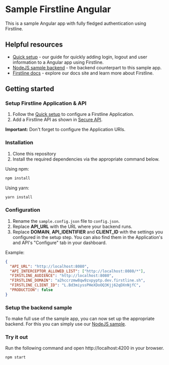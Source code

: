 # Sample Firstline Angular

This is a sample Angular app with fully fledged authentication using Firstline.

## Helpful resources

- [Quick setup](https://docs.firstline.sh/quicksetup/angular) - our guide for quickly adding login, logout and user information to a Angular app using Firstline.
- [NodeJS sample backend](https://github.com/firstline-idp/firstline-express-posts-api) - the backend counterpart to this sample app.
- [Firstline docs](https://docs.firstline.sh) - explore our docs site and learn more about Firstline.

## Getting started

### Setup Firstline Application & API
1. Follow the [Quick setup](https://docs.firstline.sh/quicksetup/angular) to configure a Firstline Application.
2. Add a Firstline API as shown in [Secure API](https://docs.firstline.sh/secureapi).

**Important:** Don't forget to configure the Application URIs.

### Installation

1. Clone this repository
2. Install the required dependencies via the appropriate command below.

Using npm:

```sh
npm install
```

Using yarn:

```sh
yarn install
```

### Configuration

1. Rename the `sample.config.json` file to `config.json`.
2. Replace **API_URL** with the URL where your backend runs.
3. Replace **DOMAIN**, **API_IDENTIFIER** and **CLIENT_ID** with the settings you configured in the setup step. You can also find them in the Application's and API's "Configure" tab in your dashboard.

Example:
```json
{
  "API_URL": "http://localhost:8080",
  "API_INTERCEPTOR_ALLOWED_LIST": ["http://localhost:8080/*"],
  "FIRSTLINE_AUDIENCE": "http://localhost:8080",
  "FIRSTLINE_DOMAIN": "a2hccrzmw8qw9zxpyptp.dev.firstline.sh",
  "FIRSTLINE_CLIENT_ID": "L.Bd3miyssPHeXDoOQ3Kjj62qDXnNjfC",
  "PRODUCTION": false
}
```

### Setup the backend sample

To make full use of the sample app, you can now set up the appropriate backend. For this you can simply use our [NodeJS sample](https://github.com/firstline-idp/firstline-express-posts-api).

### Try it out

Run the following command and open http://localhost:4200 in your browser.

```sh
npm start
```